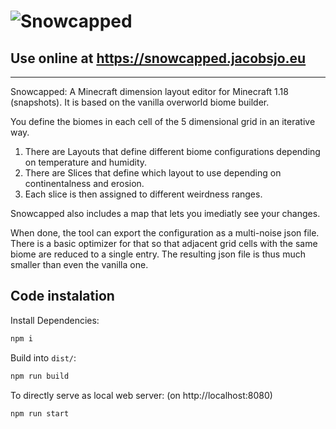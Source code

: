 
![Snowcapped](docs/header.svg)
===============================

## Use online at https://snowcapped.jacobsjo.eu
--------

Snowcapped: A Minecraft dimension layout editor for Minecraft 1.18 (snapshots). It is based on the vanilla overworld biome builder.

You define the biomes in each cell of the 5 dimensional grid in an iterative way.
1. There are Layouts that define different biome configurations depending on temperature and humidity.
2. There are Slices that define which layout to use depending on continentalness and erosion.
3. Each slice is then assigned to different weirdness ranges.

Snowcapped also includes a map that lets you imediatly see your changes.

When done, the tool can export the configuration as a multi-noise json file. There is a basic optimizer for that so that adjacent grid cells with the same biome are reduced to a single entry. The resulting json file is thus much smaller than even the vanilla one.


Code instalation
----------------
Install Dependencies:
``` bash
npm i
```

Build into `dist/`:
``` bash
npm run build
```

To directly serve as local web server: (on http://localhost:8080)
``` bash
npm run start
```

